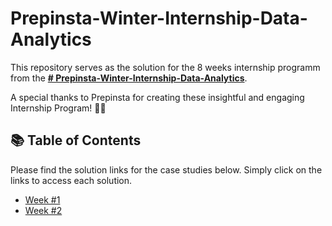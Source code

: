 # Prepinsta-Winter-Internship-Data-Analytics

This repository serves as the solution for the 8 weeks internship programm from the **[# Prepinsta-Winter-Internship-Data-Analytics](https://prepinsta.com/data-analytics-internship/)**. 

A special thanks to Prepinsta for creating these insightful and engaging Internship Program! 👋🏻 

## 📚 Table of Contents
Please find the solution links for the case studies below. Simply click on the links to access each solution.
- [Week #1](https://github.com/katiehuangx/8-Week-SQL-Challenge/blob/main/Case%20Study%20%231%20-%20Danny's%20Diner/README.md)
- [Week #2](https://github.com/radhika456/Prepinsta-Winter-Internship---Data-Analytics/blob/master/Week%20%232/README.md)
